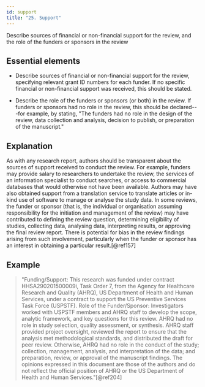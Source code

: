 ```yaml
---
id: support
title: "25. Support"
---
```


Describe sources of financial or non-financial support for the review, and the role of the funders or sponsors in the review

## Essential elements

-   Describe sources of financial or non-financial support for the
    review, specifying relevant grant ID numbers for each funder. If no
    specific financial or non-financial support was received, this
    should be stated.

-   Describe the role of the funders or sponsors (or both) in the
    review. If funders or sponsors had no role in the review, this
    should be declared---for example, by stating, "The funders had no
    role in the design of the review, data collection and analysis,
    decision to publish, or preparation of the manuscript."

## Explanation

As with any research report, authors should be
transparent about the sources of support received to conduct the review.
For example, funders may provide salary to researchers to undertake the
review, the services of an information specialist to conduct searches,
or access to commercial databases that would otherwise not have been
available. Authors may have also obtained support from a translation
service to translate articles or in-kind use of software to manage or
analyse the study data. In some reviews, the funder or sponsor (that is,
the individual or organisation assuming responsibility for the
initiation and management of the review) may have contributed to
defining the review question, determining eligibility of studies,
collecting data, analysing data, interpreting results, or approving the
final review report. There is potential for bias in the review findings
arising from such involvement, particularly when the funder or sponsor
has an interest in obtaining a particular result.[@ref157]

## Example

> "Funding/Support: This research was funded under contract
HHSA290201500009i, Task Order 7, from the Agency for Healthcare Research
and Quality (AHRQ), US Department of Health and Human Services, under a
contract to support the US Preventive Services Task Force (USPSTF). Role
of the Funder/Sponsor: Investigators worked with USPSTF members and AHRQ
staff to develop the scope, analytic framework, and key questions for
this review. AHRQ had no role in study selection, quality assessment, or
synthesis. AHRQ staff provided project oversight, reviewed the report to
ensure that the analysis met methodological standards, and distributed
the draft for peer review. Otherwise, AHRQ had no role in the conduct of
the study; collection, management, analysis, and interpretation of the
data; and preparation, review, or approval of the manuscript findings.
The opinions expressed in this document are those of the authors and do
not reflect the official position of AHRQ or the US Department of Health
and Human Services."[@ref204]
